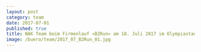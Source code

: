 ```yaml
---
layout: post
category: team
date: 2017-07-01
published: true
title: NAK Team beim Firmenlauf »B2Run« am 18. Juli 2017 im Olympiastadion Berlin.
image: /buero/team/2017_07_B2Run_01.jpg
---
```

